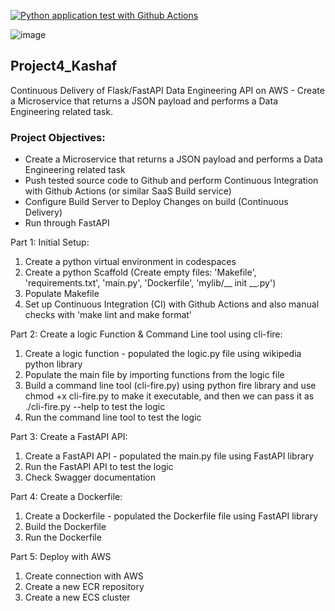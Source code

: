 [![Python application test with Github Actions](https://github.com/nogibjj/Project4_Kashaf/actions/workflows/main.yml/badge.svg)](https://github.com/nogibjj/Project4_Kashaf/actions/workflows/main.yml)


![image](https://user-images.githubusercontent.com/111402572/204025624-a12770e6-ad9b-44a8-ae6f-611761e71447.png)


## Project4_Kashaf

Continuous Delivery of Flask/FastAPI Data Engineering API on AWS - Create a Microservice that returns a JSON payload and performs a Data Engineering related task.

### Project Objectives:

* Create a Microservice that returns a JSON payload and performs a Data Engineering related task
* Push tested source code to Github and perform Continuous Integration with Github Actions (or similar SaaS Build service)
* Configure Build Server to Deploy Changes on build (Continuous Delivery)
* Run through FastAPI 

Part 1: Initial Setup:

1. Create a python virtual environment in codespaces
2. Create a python Scaffold (Create empty files: 'Makefile', 'requirements.txt', 'main.py', 'Dockerfile', 'mylib/__ init __.py')
3. Populate Makefile
4. Set up Continuous Integration (CI) with Github Actions and also manual checks with 'make lint and make format'

Part 2: Create a logic Function & Command Line tool using cli-fire:

1. Create a logic function - populated the logic.py file using wikipedia python library
2. Populate the main file by importing functions from the logic file
3. Build a command line tool (cli-fire.py) using python fire library and use chmod +x cli-fire.py to make it executable, and then we can pass it as ./cli-fire.py --help to test the logic
4. Run the command line tool to test the logic

Part 3: Create a FastAPI API:
1. Create a FastAPI API - populated the main.py file using FastAPI library
2. Run the FastAPI API to test the logic
3. Check Swagger documentation

Part 4: Create a Dockerfile:
1. Create a Dockerfile - populated the Dockerfile file using FastAPI library
2. Build the Dockerfile
3. Run the Dockerfile

Part 5: Deploy with AWS 
1. Create connection with AWS
2. Create a new ECR repository
3. Create a new ECS cluster



